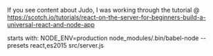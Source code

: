 If you see content about Judo, I was working through the tutorial
@
https://scotch.io/tutorials/react-on-the-server-for-beginners-build-a-universal-react-and-node-app

starts with:
NODE_ENV=production node_modules/.bin/babel-node --presets react,es2015 src/server.js
